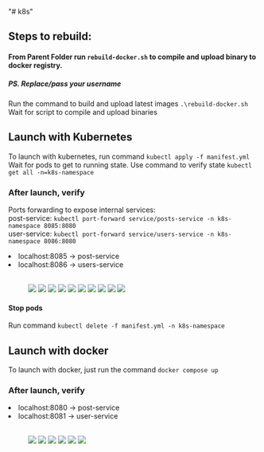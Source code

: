 "# k8s" 

<link rel="stylesheet" type="text/css" href="styles.css">

## Steps to rebuild: 
#### From Parent Folder run `rebuild-docker.sh` to compile and upload binary to docker registry.
##### PS. Replace/pass your username
Run the command to build and upload latest images `.\rebuild-docker.sh`
<br/> Wait for script to compile and upload binaries

## Launch with Kubernetes
To launch with kubernetes, run command `kubectl apply -f manifest.yml`
<br/> Wait for pods to get to running state. Use command to verify state `kubectl get all -n=k8s-namespace`

### After launch, verify
Ports forwarding to expose internal services:
<br/>post-service: `kubectl port-forward service/posts-service -n k8s-namespace 8085:8080`
<br/>user-service: `kubectl port-forward service/users-service -n k8s-namespace 8086:8080`

<li> localhost:8085 -> post-service </li>
<li> localhost:8086 -> users-service </li>

<br/>

<figure>
 <img src="https://github.com/vivek807/k8s/blob/main/Docs/7.jpg?raw=true"/>
 <img src="https://github.com/vivek807/k8s/blob/main/Docs/8.jpg?raw=true"/>
 <img src="https://github.com/vivek807/k8s/blob/main/Docs/9.jpg?raw=true"/>
 <img src="https://github.com/vivek807/k8s/blob/main/Docs/10.jpg?raw=true"/>
 <img src="https://github.com/vivek807/k8s/blob/main/Docs/11.jpg?raw=true"/>
 <img src="https://github.com/vivek807/k8s/blob/main/Docs/12.jpg?raw=true"/>
 <img src="https://github.com/vivek807/k8s/blob/main/Docs/13.jpg?raw=true"/>
 <img src="https://github.com/vivek807/k8s/blob/main/Docs/14.jpg?raw=true"/>
 <img src="https://github.com/vivek807/k8s/blob/main/Docs/15.jpg?raw=true"/>
 <img src="https://github.com/vivek807/k8s/blob/main/Docs/16.jpg?raw=true"/>
</figure>

#### Stop pods
Run command `kubectl delete -f manifest.yml -n k8s-namespace`

## Launch with docker
To launch with docker, just run the command `docker compose up`

### After launch, verify 
<li> localhost:8080 -> post-service </li>
<li> localhost:8081 -> user-service </li>

<br/>

<figure>
<img src="https://github.com/vivek807/k8s/blob/main/Docs/1.jpg?raw=true"/>
<img src="https://github.com/vivek807/k8s/blob/main/Docs/2.jpg?raw=true"/>
<img src="https://github.com/vivek807/k8s/blob/main/Docs/3.jpg?raw=true"/>
<img src="https://github.com/vivek807/k8s/blob/main/Docs/4.jpg?raw=true"/>
<img src="https://github.com/vivek807/k8s/blob/main/Docs/5.jpg?raw=true"/>
<img src="https://github.com/vivek807/k8s/blob/main/Docs/6.jpg?raw=true"/>
</figure>
